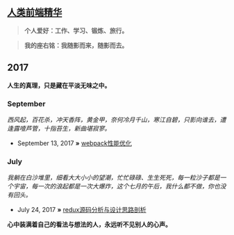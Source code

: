 ## [人类前端精华](http://www.takozhang.cn)

> **个人爱好：工作、学习、锻炼、旅行。**

> **我的座右铭：我随影而来，随影而去。**

## 2017
**人生的真理，只是藏在平淡无味之中。**

### September
*西风起，百花杀，冲天香阵，黄金甲，奈何冷月千山，寒江自碧，只影向谁去，遭逢露噎芦管，十指苔生，新曲堪寂寥。*


* September 13, 2017 **»** [webpack性能优化](https://github.com/dushao103500/blog/issues/2)

### July
*我躺在白沙堆里，细看大大小小的望潮，忙忙碌碌、生生死死，每一粒沙子都是一个宇宙，每一次的浪起都是一次大爆炸，这个七月的午后，我什么都不做，你也没有回头。*


* July 24, 2017 **»** [redux源码分析与设计思路剖析](https://github.com/dushao103500/blog/issues/1)

**心中装满着自己的看法与想法的人，永远听不见别人的心声。**
